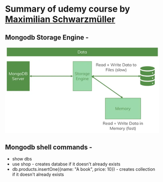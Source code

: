 

# Summary of udemy course by [Maximilian Schwarzmüller](https://www.udemy.com/course/mongodb-the-complete-developers-guide/#instructor-2)

## Mongodb Storage Engine - 
![Storage Engine](./mongodb-storage-engine.png)

## Mongodb shell commands - 

- show dbs
- use shop - creates databse if it doesn't already exists
- db.products.insertOne({name: "A book", price: 10}) - creates collection if it doesn't already exists